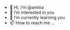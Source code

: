 - 👋 Hi, I’m @amina
- 👀 I’m interested in you
- 🌱 I’m currently learning you
- 📫 How to reach me ...

<!---
aminalokhadwala/aminalokhadwala is a ✨ special ✨ repository because its `README.md` (this file) appears on your GitHub profile.
You can click the Preview link to take a look at your changes.
--->
